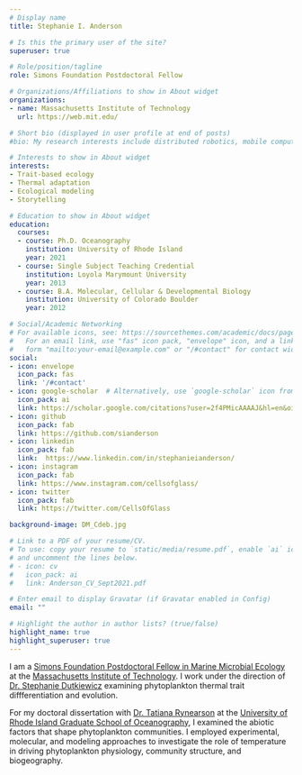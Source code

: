 ```yaml
---
# Display name
title: Stephanie I. Anderson

# Is this the primary user of the site?
superuser: true

# Role/position/tagline
role: Simons Foundation Postdoctoral Fellow

# Organizations/Affiliations to show in About widget
organizations:
- name: Massachusetts Institute of Technology
  url: https://web.mit.edu/

# Short bio (displayed in user profile at end of posts)
#bio: My research interests include distributed robotics, mobile computing and programmable matter.

# Interests to show in About widget
interests:
- Trait-based ecology
- Thermal adaptation
- Ecological modeling
- Storytelling

# Education to show in About widget
education:
  courses:
  - course: Ph.D. Oceanography
    institution: University of Rhode Island
    year: 2021
  - course: Single Subject Teaching Credential
    institution: Loyola Marymount University
    year: 2013
  - course: B.A. Molecular, Cellular & Developmental Biology
    institution: University of Colorado Boulder
    year: 2012

# Social/Academic Networking
# For available icons, see: https://sourcethemes.com/academic/docs/page-builder/#icons
#   For an email link, use "fas" icon pack, "envelope" icon, and a link in the
#   form "mailto:your-email@example.com" or "/#contact" for contact widget.
social:
- icon: envelope
  icon_pack: fas
  link: '/#contact'
- icon: google-scholar  # Alternatively, use `google-scholar` icon from `ai` icon pack
  icon_pack: ai
  link: https://scholar.google.com/citations?user=2f4PMicAAAAJ&hl=en&oi=ao
- icon: github
  icon_pack: fab
  link: https://github.com/sianderson
- icon: linkedin
  icon_pack: fab
  link:  https://www.linkedin.com/in/stephanieianderson/
- icon: instagram
  icon_pack: fab
  link: https://www.instagram.com/cellsofglass/
- icon: twitter
  icon_pack: fab
  link: https://twitter.com/CellsOfGlass

background-image: DM_Cdeb.jpg

# Link to a PDF of your resume/CV.
# To use: copy your resume to `static/media/resume.pdf`, enable `ai` icons in `params.toml`, 
# and uncomment the lines below.
# - icon: cv
#   icon_pack: ai
#   link: Anderson_CV_Sept2021.pdf

# Enter email to display Gravatar (if Gravatar enabled in Config)
email: ""

# Highlight the author in author lists? (true/false)
highlight_name: true
highlight_superuser: true
---
```


I am a  <a href="https://www.simonsfoundation.org/grant/simons-postdoctoral-fellowships-in-marine-microbial-ecology/">Simons Foundation Postdoctoral Fellow in Marine Microbial Ecology</a> at the <a href="https://web.mit.edu/">Massachusetts Institute of Technology</a>. I work under the direction of <a href="http://ocean.mit.edu/~stephd/">Dr. Stephanie Dutkiewicz</a> examining phytoplankton thermal trait diffferentiation and evolution.

For my doctoral dissertation with <a href="https://web.uri.edu/rynearson-lab/">Dr. Tatiana Rynearson</a> at the <a href="https://web.uri.edu/gso/">University of Rhode Island Graduate School of Oceanography</a>, I examined the abiotic factors that shape phytoplankton communities. I employed experimental, molecular, and modeling approaches to investigate the role of temperature in driving phytoplankton physiology, community structure, and biogeography. 
